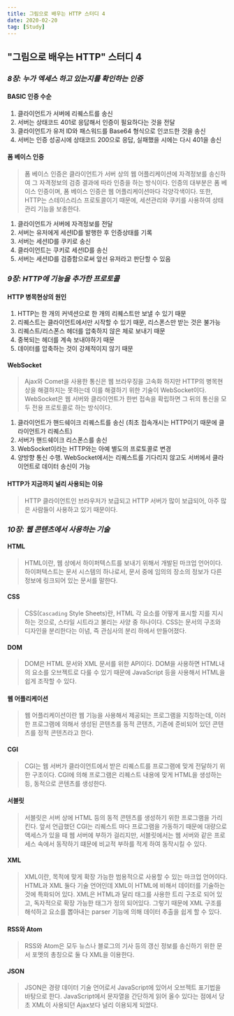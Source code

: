 ```yaml
---
title: 그림으로 배우는 HTTP 스터디 4
date: 2020-02-20
tag: [Study]
---
```


## "그림으로 배우는 HTTP" 스터디 4

### ***8장: 누가 엑세스 하고 있는지를 확인하는 인증***

#### BASIC 인증 수순

  1. 클라이언트가 서버에 리퀘스트를 송신
  2. 서버는 상태코드 401로 응답해서 인증이 필요하다는 것을 전달
  3. 클라이언트가 유저 ID와 패스워드를 Base64 형식으로 인코드한 것을 송신
  4. 서버는 인증 성공시에 상태코드 200으로 응답, 실패했을 시에는 다시 401을 송신

#### 폼 베이스 인증

  > 폼 베이스 인증은 클라이언트가 서버 상의 웹 어플리케이션에 자격정보를 송신하여 그 자격정보의 검증 결과에 따라 인증을 하는 방식이다. 인증의 대부분은 폼 베이스 인증이며, 폼 베이스 인증은 웹 어플리케이션마다 각양각색이다. 또한, HTTP는 스테이스리스 프로토콜이기 때문에, 세션관리와 쿠키를 사용하여 상태관리 기능을 보충한다.

  1. 클라이언트가 서버에 자격정보를 전달
  2. 서버는 유저에게 세션ID를 발행한 후 인증상태를 기록
  3. 서버는 세션ID를 쿠키로 송신
  4. 클라이언트는 쿠키로 세션ID를 송신
  5. 서버는 세션ID를 검증함으로써 앞선 유저라고 판단할 수 있음

### ***9장: HTTP에 기능을 추가한 프로토콜***

#### HTTP 병목현상의 원인

  1. HTTP는 한 개의 커넥션으로 한 개의 리퀘스트만 보낼 수 있기 때문
  2. 리퀘스트는 클라이언트에서만 시작할 수 있기 때문, 리스폰스만 받는 것은 불가능
  3. 리퀘스트/리스폰스 헤더를 압축하지 않은 체로 보내기 때문
  4. 중복되는 헤더를 계속 보내야하기 때문
  5. 데이터를 압축하는 것이 강제적이지 않기 때문

#### WebSocket

  > Ajax와 Comet을 사용한 통신은 웹 브라우징을 고속화 하지만 HTTP의 병목현상을 해결하지는 못하는데 이를 해결하기 위한 기술이 WebSocket이다. WebSocket은 웹 서버와 클라이언트가 한번 접속을 확립하면 그 뒤의 통신을 모두 전용 프로토콜로 하는 방식이다.

  1. 클라이언트가 핸드쉐이크 리퀘스트를 송신 (최초 접속개시는 HTTP이기 때문에 클라이언트가 리퀘스트)
  2. 서버가 핸드쉐이크 리스폰스를 송신
  3. WebSocket이라는 HTTP와는 아예 별도의 프로토콜로 변경
  4. 양방향 통신 수행. WebSocket에서는 리퀘스트를 기다리지 않고도 서버에서 클라이언트로 데이터 송신이 가능

#### HTTP가 지금까지 널리 사용되는 이유

  > HTTP 클라이언트인 브라우저가 보급되고 HTTP 서버가 많이 보급되어, 아주 많은 사람들이 사용하고 있기 때문이다.

### ***10장: 웹 콘텐츠에서 사용하는 기술***

#### HTML

  > HTML이란, 웹 상에서 하이퍼텍스트를 보내기 위해서 개발된 마크업 언어이다. 하이퍼텍스트는 문서 시스템의 하나로서, 문서 중에 임의의 장소의 정보가 다른 정보에 링크되어 있는 문서를 말한다.

#### CSS

  > CSS(`Cascading` Style Sheets)란, HTML 각 요소를 어떻게 표시할 지를 지시하는 것으로, 스타일 시트라고 불리는 사양 중 하나이다. CSS는 문서의 구조와 디자인을 분리한다는 이념, 즉 관심사의 분리 하에서 만들어졌다.

#### DOM

  > DOM은 HTML 문서와 XML 문서를 위한 API이다. DOM을 사용하면 HTML내의 요소를 오브젝트로 다룰 수 있기 때문에 JavaScript 등을 사용해서 HTML을 쉽게 조작할 수 있다.

#### 웹 어플리케이션

  > 웹 어플리케이션이란 웹 기능을 사용해서 제공되는 프로그램을 지칭하는데, 이러한 프로그램에 의해서 생성된 콘텐츠를 동적 콘텐츠, 기존에 준비되어 있던 콘텐츠를 정적 콘텐츠라고 한다.

#### CGI

  > CGI는 웹 서버가 클라이언트에서 받은 리퀘스트를 프로그램에 맞게 전달하기 위한 구조이다. CGI에 의해 프로그램은 리퀘스트 내용에 맞게 HTML을 생성하는 등, 동적으로 콘텐츠를 생성한다.

#### 서블릿

  > 서블릿은 서버 상에 HTML 등의 동적 콘텐츠를 생성하기 위한 프로그램을 가리킨다. 앞서 언급했던 CGI는 리퀘스트 마다 프로그램을 가동하기 때문에 대량으로 액세스가 있을 때 웹 서버에 부하가 걸리지만, 서블릿에서는 웹 서버와 같은 프로세스 속에서 동작하기 떄문에 비교적 부하를 적게 하여 동작시킬 수 있다.

#### XML

  > XML이란, 목적에 맞게 확장 가능한 범용적으로 사용할 수 있는 마크업 언어이다. HTML과 XML 둘다 기술 언어인데 XML이 HTML에 비해서 데이터를 기술하는 것에 특화되어 있다. XML은 HTML과 달리 태그를 사용한 트리 구조로 되어 있고, 독자적으로 확장 가능한 태그가 정의 되어있다. 그렇기 때문에 XML 구조를 해석하고 요소를 뽑아내는 parser 기능에 의해 데이터 추출을 쉽게 할 수 있다.

#### RSS와 Atom

  > RSS와 Atom은 모두 뉴스나 블로그의 기사 등의 갱신 정보를 송신하기 위한 문서 포멧의 총칭으로 둘 다 XML을 이용한다.

#### JSON

  > JSON은 경량 데이터 기술 언어로서 JavaScript에 있어서 오브젝트 표기법을 바탕으로 한다. JavaScript에서 문자열을 간단하게 읽어 올수 있다는 점에서 당초 XML이 사용되던 Ajax보다 널리 이용되게 되었다.
